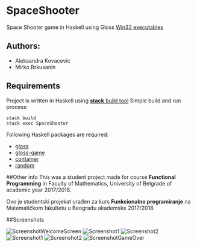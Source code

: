 # SpaceShooter

Space Shooter game in Haskell using Gloss
[Win32 executables](alas.matf.bg.ac.rs/~mi13211/Space-Shooter-Haskell-game.zip)

## Authors:
+ Aleksandra Kovacevic
+ Mirko Brkusanin

## Requirements
Project is written in Haskell using [<b>stack</b> build tool](https://docs.haskellstack.org/en/latest/GUIDE/)
Simple build and run process:
	
	stack build
	stack exec SpaceShooter

Following Haskell packages are required:
+ [gloss](http://hackage.haskell.org/package/gloss)
+ [gloss-game](http://hackage.haskell.org/package/gloss-game)
+ [container](http://hackage.haskell.org/package/container)
+ [random](http://hackage.haskell.org/package/random)

##Other info
This was a student project made for course <b>Functional Programming</b> in Faculty of Mathematics, University of Belgrade of academic year 2017/2018.

Ovo je studentski projekat urađen za kurs <b>Funkcionalno programiranje</b> na Matematičkom fakultetu u Beogradu akademske 2017/2018.

##Screenshots

![ScreenshotWelcomeScreen](screenshots/screenshot1.png?raw=true "Screenshot Welcome Screen")
![Screenshot1](screenshots/screenshot2.png?raw=true "Screenshot 1")
![Screenshot2](screenshots/screenshot3.png?raw=true "Screenshot 2")
![Screenshot1](screenshots/screenshot4.png?raw=true "Screenshot 3")
![Screenshot2](screenshots/screenshot5.png?raw=true "Screenshot 4")
![ScreenshotGameOver](screenshots/screenshot6.png?raw=true "Screenshot Game Over")
